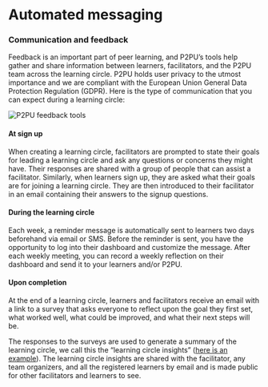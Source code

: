 # Automated messaging

### Communication and feedback <a id="&#xFE0F;-communication-and-feedback"></a>

Feedback is an important part of peer learning, and P2PU’s tools help gather and share information between learners, facilitators, and the P2PU team across the learning circle. P2PU holds user privacy to the utmost importance and we are compliant with the European Union General Data Protection Regulation \(GDPR\). Here is the type of communication that you can expect during a learning circle:

![P2PU feedback tools](https://community.p2pu.org/uploads/default/original/2X/9/992ae54c06126b5c73ace33ba270cdc477fb0225.png)

#### At sign up <a id="at-sign-up"></a>

When creating a learning circle, facilitators are prompted to state their goals for leading a learning circle and ask any questions or concerns they might have. Their responses are shared with a group of people that can assist a facilitator. Similarly, when learners sign up, they are asked what their goals are for joining a learning circle. They are then introduced to their facilitator in an email containing their answers to the signup questions.

#### During the learning circle <a id="during-the-learning-circle"></a>

Each week, a reminder message is automatically sent to learners two days beforehand via email or SMS. Before the reminder is sent, you have the opportunity to log into their dashboard and customize the message. After each weekly meeting, you can record a weekly reflection on their dashboard and send it to your learners and/or P2PU.

#### Upon completion <a id="upon-completion"></a>

At the end of a learning circle, learners and facilitators receive an email with a link to a survey that asks everyone to reflect upon the goal they first set, what worked well, what could be improved, and what their next steps will be.

The responses to the surveys are used to generate a summary of the learning circle, we call this the “learning circle insights” \([here is an example](https://learningcircles.p2pu.org/en/studygroup/923/report/)\). The learning circle insights are shared with the facilitator, any team organizers, and all the registered learners by email and is made public for other facilitators and learners to see.

